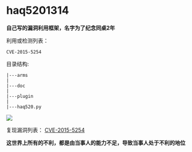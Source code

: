 # haq5201314 #
<b>自己写的漏洞利用框架，名字为了纪念同桌2年</b>

利用或检测列表：
```
CVE-2015-5254
```

目录结构:
```
|---arms
|
|---doc
|
|---plugin
|
|---haq520.py
```
![](http://p3.pstatp.com/large/6159000260c5ea3ec1a4)

复现漏洞列表：
[CVE-2015-5254](https://github.com/422926799/haq5201314/blob/master/%E6%BC%8F%E6%B4%9E%E5%88%A9%E7%94%A8%E6%A1%86%E6)


<b>这世界上所有的不利，都是由当事人的能力不足，导致当事人处于不利的地位</b>

